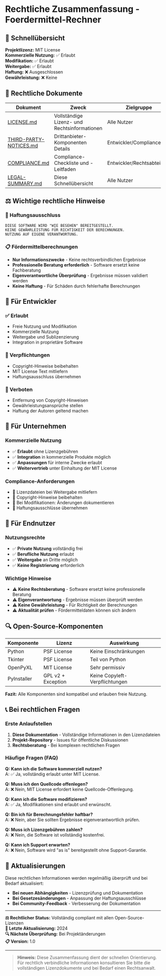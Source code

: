 # Rechtliche Zusammenfassung - Foerdermittel-Rechner

## 🎯 Schnellübersicht

**Projektlizenz:** MIT License  
**Kommerzielle Nutzung:** ✅ Erlaubt  
**Modifikation:** ✅ Erlaubt  
**Weitergabe:** ✅ Erlaubt  
**Haftung:** ❌ Ausgeschlossen  
**Gewährleistung:** ❌ Keine  

## 📄 Rechtliche Dokumente

| Dokument | Zweck | Zielgruppe |
|----------|-------|------------|
| [LICENSE.md](LICENSE.md) | Vollständige Lizenz- und Rechtsinformationen | Alle Nutzer |
| [THIRD-PARTY-NOTICES.md](THIRD-PARTY-NOTICES.md) | Drittanbieter-Komponenten Details | Entwickler/Compliance |
| [COMPLIANCE.md](COMPLIANCE.md) | Compliance-Checkliste und -Leitfaden | Entwickler/Rechtsabteilung |
| [LEGAL-SUMMARY.md](LEGAL-SUMMARY.md) | Diese Schnellübersicht | Alle Nutzer |

## ⚖️ Wichtige rechtliche Hinweise

### 🚨 Haftungsausschluss
```
DIESE SOFTWARE WIRD "WIE BESEHEN" BEREITGESTELLT.
KEINE GEWÄHRLEISTUNG FÜR RICHTIGKEIT DER BERECHNUNGEN.
NUTZUNG AUF EIGENE VERANTWORTUNG.
```

### 📋 Fördermittelberechnungen
- **Nur Informationszwecke** - Keine rechtsverbindlichen Ergebnisse
- **Professionelle Beratung erforderlich** - Software ersetzt keine Fachberatung
- **Eigenverantwortliche Überprüfung** - Ergebnisse müssen validiert werden
- **Keine Haftung** - Für Schäden durch fehlerhafte Berechnungen

## 🔧 Für Entwickler

### ✅ Erlaubt
- Freie Nutzung und Modifikation
- Kommerzielle Nutzung
- Weitergabe und Sublizenzierung
- Integration in proprietäre Software

### 📝 Verpflichtungen
- Copyright-Hinweise beibehalten
- MIT License Text mitliefern
- Haftungsausschluss übernehmen

### 🚫 Verboten
- Entfernung von Copyright-Hinweisen
- Gewährleistungsansprüche stellen
- Haftung der Autoren geltend machen

## 🏢 Für Unternehmen

### Kommerzielle Nutzung
- ✅ **Erlaubt** ohne Lizenzgebühren
- ✅ **Integration** in kommerzielle Produkte möglich
- ✅ **Anpassungen** für interne Zwecke erlaubt
- ✅ **Weitervertrieb** unter Einhaltung der MIT License

### Compliance-Anforderungen
- 📄 Lizenzdateien bei Weitergabe mitliefern
- 📄 Copyright-Hinweise beibehalten
- 📄 Bei Modifikationen: Änderungen dokumentieren
- 📄 Haftungsausschlüsse übernehmen

## 👥 Für Endnutzer

### Nutzungsrechte
- ✅ **Private Nutzung** vollständig frei
- ✅ **Berufliche Nutzung** erlaubt
- ✅ **Weitergabe** an Dritte möglich
- ✅ **Keine Registrierung** erforderlich

### Wichtige Hinweise
- ⚠️ **Keine Rechtsberatung** - Software ersetzt keine professionelle Beratung
- ⚠️ **Eigenverantwortung** - Ergebnisse müssen überprüft werden
- ⚠️ **Keine Gewährleistung** - Für Richtigkeit der Berechnungen
- ⚠️ **Aktualität prüfen** - Fördermitteldaten können sich ändern

## 🔍 Open-Source-Komponenten

| Komponente | Lizenz | Auswirkung |
|------------|--------|------------|
| Python | PSF License | Keine Einschränkungen |
| Tkinter | PSF License | Teil von Python |
| OpenPyXL | MIT License | Sehr permissiv |
| PyInstaller | GPL v2 + Exception | Keine Copyleft-Verpflichtungen |

**Fazit:** Alle Komponenten sind kompatibel und erlauben freie Nutzung.

## 📞 Bei rechtlichen Fragen

### Erste Anlaufstellen
1. **Diese Dokumentation** - Vollständige Informationen in den Lizenzdateien
2. **Projekt-Repository** - Issues für öffentliche Diskussionen
3. **Rechtsberatung** - Bei komplexen rechtlichen Fragen

### Häufige Fragen (FAQ)

**Q: Kann ich die Software kommerziell nutzen?**  
A: ✅ Ja, vollständig erlaubt unter MIT License.

**Q: Muss ich den Quellcode offenlegen?**  
A: ❌ Nein, MIT License erfordert keine Quellcode-Offenlegung.

**Q: Kann ich die Software modifizieren?**  
A: ✅ Ja, Modifikationen sind erlaubt und erwünscht.

**Q: Bin ich für Berechnungsfehler haftbar?**  
A: ❌ Nein, aber Sie sollten Ergebnisse eigenverantwortlich prüfen.

**Q: Muss ich Lizenzgebühren zahlen?**  
A: ❌ Nein, die Software ist vollständig kostenfrei.

**Q: Kann ich Support erwarten?**  
A: ❌ Nein, Software wird "as is" bereitgestellt ohne Support-Garantie.

## 🔄 Aktualisierungen

Diese rechtlichen Informationen werden regelmäßig überprüft und bei Bedarf aktualisiert:

- **Bei neuen Abhängigkeiten** - Lizenzprüfung und Dokumentation
- **Bei Gesetzesänderungen** - Anpassung der Haftungsausschlüsse
- **Bei Community-Feedback** - Verbesserung der Dokumentation

---

**⚖️ Rechtlicher Status:** Vollständig compliant mit allen Open-Source-Lizenzen  
**📅 Letzte Aktualisierung:** 2024  
**🔍 Nächste Überprüfung:** Bei Projektänderungen  
**📋 Version:** 1.0

---

> **Hinweis:** Diese Zusammenfassung dient der schnellen Orientierung. Für rechtlich verbindliche Informationen konsultieren Sie bitte die vollständigen Lizenzdokumente und bei Bedarf einen Rechtsanwalt.